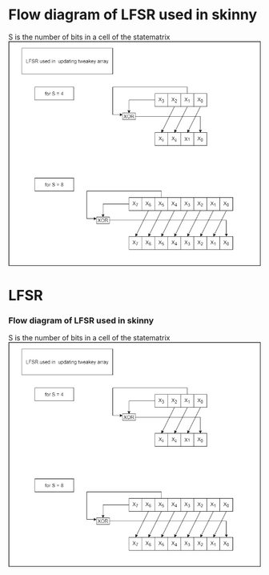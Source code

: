 
# Flow diagram of LFSR used in skinny
S is the number of bits in a cell of the statematrix
![LFSR](../../images/LFSR.jpg)

# LFSR
### Flow diagram of LFSR used in skinny
S is the number of bits in a cell of the statematrix
![LFSR](../../images/LFSR.jpg)
